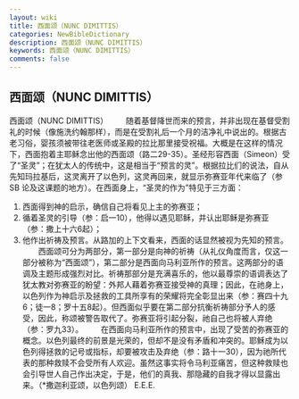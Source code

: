 ```yaml
---
layout: wiki
title: 西面颂（NUNC DIMITTIS）
categories: NewBibleDictionary
description: 西面颂（NUNC DIMITTIS）
keywords: 西面颂（NUNC DIMITTIS）
comments: false
---
```


## 西面颂（NUNC DIMITTIS）



西面颂（NUNC DIMITTIS）
　　随着基督降世而来的预言，并非出现在基督受割礼的时候（像施洗约翰那样），而是在受割礼后一个月的洁净礼中说出的。根据古老习俗，婴孩须被带往老医师或圣殿的拉比那里接受祝福。大概是在这样的情况下，西面抱着主耶稣念出他的西面颂（路二29-35）。圣经形容西面（Simeon）受了“圣灵”；在犹太人的传统中，这是相当于“预言的灵”。根据拉比们的说法，自从先知玛拉基后，这灵离开了以色列，这灵再回来，就显示弥赛亚年代来临了（参 SB
论及这课题的地方）。在西面身上，“圣灵的作为”特见于三方面：
1. 西面得到神的启示，确信自己将看见上主的弥赛亚；
2. 循着圣灵的引导（参：启一10），他得以遇见耶稣，并认出耶稣是弥赛亚（参：撒上十六6起）；
3. 他作出祈祷及预言。从路加的上下文看来，西面的话显然被视为先知的预言。
　　西面颂可分为两部分，第一部分是向神的祈祷（从礼仪角度而言，仅这一部分被称为“西面颂”），第二部分是西面向马利亚所作的预言。这两部分的语调及主题形成强烈对比。祈祷那部分是充满喜乐的，他以最尊崇的语调表达了犹太教对弥赛亚的盼望：外邦人藉着弥赛亚接受神的真理；因此，在祂身上，以色列作为神启示及拯救的工具所享有的荣耀将完全彰显出来（参：赛四十九6；徒一8；罗十五8起）。但西面似乎要在第二部分抗衡祈祷部分予人的感受，因此，称颂被警告取代了。弥赛亚将引起分裂，祂自己也将被人弃绝（参：罗九33）。
　　在西面向马利亚所作的预言中，出现了受苦的弥赛亚的概念。以色列最终的前景是光荣的，但却不是没有矛盾和冲突的。耶稣成为以色列得拯救的记号或指标，却要被攻击及弃绝（参：路十一30），因为祂所代表的那种救赎不会受所有人欢迎。虽然这事实将令马利亚痛苦，但这种救赎也会引导世人自己作出决定，于是，他们的真我、那隐藏的自我才得以显露出来。（*撒迦利亚颂，以色列颂）
E.E.E.




